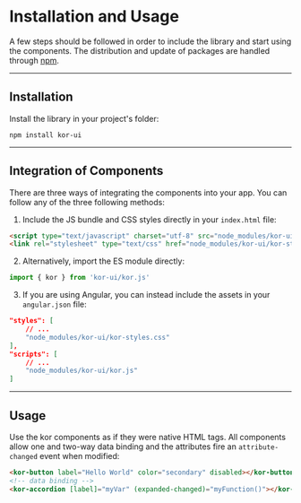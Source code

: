 # Installation and Usage

A few steps should be followed in order to include the library and start using the components. The distribution and update of packages are handled through [npm](https://www.npmjs.com/package/kor-ui).

---

## Installation

Install the library in your project's folder:
```
npm install kor-ui
```

---

## Integration of Components

There are three ways of integrating the components into your app. You can follow any of the three following methods:

1. Include the JS bundle and CSS styles directly in your `index.html` file:

```html
<script type="text/javascript" charset="utf-8" src="node_modules/kor-ui/kor.js"></script>
<link rel="stylesheet" type="text/css" href="node_modules/kor-ui/kor-styles.css">
```

2. Alternatively, import the ES module directly:

```js
import { kor } from 'kor-ui/kor.js' 
```

3. If you are using Angular, you can instead include the assets in your `angular.json` file:

```json
"styles": [
    // ...    
    "node_modules/kor-ui/kor-styles.css"
],
"scripts": [
    // ...
    "node_modules/kor-ui/kor.js"
]
```

---

## Usage

Use the kor components as if they were native HTML tags. All components allow one and two-way data binding and the attributes fire an `attribute-changed` event when modified:

```html
<kor-button label="Hello World" color="secondary" disabled></kor-button>
<!-- data binding -->
<kor-accordion [label]="myVar" (expanded-changed)="myFunction()"></kor-accordion>
```